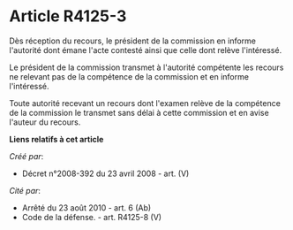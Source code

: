 # Article R4125-3

Dès réception du recours, le président de la commission en informe l'autorité dont émane l'acte contesté ainsi que celle dont
relève l'intéressé.

Le président de la commission transmet à l'autorité compétente les recours ne relevant pas de la compétence de la commission
et en informe l'intéressé.

Toute autorité recevant un recours dont l'examen relève de la compétence de la commission le transmet sans délai à cette
commission et en avise l'auteur du recours.

**Liens relatifs à cet article**

_Créé par_:

  - Décret n°2008-392 du 23 avril 2008 - art. (V)

_Cité par_:

  - Arrêté du 23 août 2010 - art. 6 (Ab)
  - Code de la défense. - art. R4125-8 (V)
